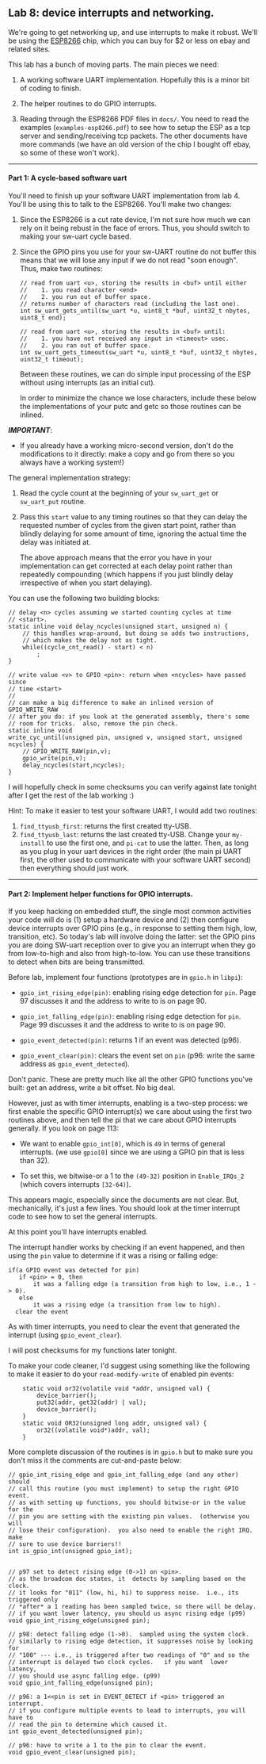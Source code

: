 ## Lab 8:  device interrupts and networking.

We're going to get networking up, and use interrupts to make it 
robust.  We'll be using the [ESP8266](https://en.wikipedia.org/wiki/ESP8266)
chip, which you can buy for $2 or less on ebay and related sites.


This lab has a bunch of moving parts.  The main pieces we need:

   1. A working software UART implementation.  Hopefully this is a minor
      bit of coding to finish.

   2. The helper routines to do GPIO interrupts.

   3. Reading through the ESP8266 PDF files in `docs/`.  You need to read 
      the examples (`examples-esp8266.pdf`)
      to see how to setup the ESP as a tcp server and
      sending/receiving tcp packets.  The other documents have more 
      commands (we have an old version of the chip I bought off ebay,
      so some of these won't work).
----------------------------------------------------------------------------
#### Part 1: A cycle-based software uart

You'll need to finish up your software UART implementation from lab 4.
You'll be using this to talk to the ESP8266.   You'll make two changes:
 1. Since the ESP8266 is a cut rate device, I'm not sure how much we
    can rely on it being rebust in the face of errors.  Thus, you
    should switch to making your sw-uart cycle based.

 2. Since the GPIO pins you use for your sw-UART routine do not buffer this
    means that we will lose any input if we do not read "soon enough".  Thus,
    make two routines: 

        // read from uart <u>, storing the results in <buf> until either
        //    1. you read character <end>
        //    2. you run out of buffer space.
        // returns number of characters read (including the last one).
        int sw_uart_gets_until(sw_uart *u, uint8_t *buf, uint32_t nbytes, uint8_t end);

        // read from uart <u>, storing the results in <buf> until:
        //    1. you have not received any input in <timeout> usec.
        //    2. you ran out of buffer space.
        int sw_uart_gets_timeout(sw_uart *u, uint8_t *buf, uint32_t nbytes, uint32_t timeout);

    Between these routines, we can do simple input processing of the ESP without
    using interrupts (as an initial cut).

    In order to minimize the chance we lose characters, include these below the
    implementations of your putc and getc so those routines can be inlined.

***IMPORTANT***:
  - If you already have a working micro-second version,
    don't do the modifications to it directly: make a copy and go from
    there so you always have a working system!)

The general implementation strategy:
 1. Read the cycle count at the beginning of your `sw_uart_get` or `sw_uart_put` routine.
 2. Pass this `start` value to any timing routines so that they can delay
    the requested number of cycles from the given start point, rather than 
    blindly delaying for some amount of time, ignoring the actual time the
    delay was initiated at.

    The above approach means that the error you have in your
    implementation can get corrected at each delay point rather than
    repeatedly compounding (which happens if you just blindly delay
    irrespective of when you start delaying).

You can use the following two building blocks:

    // delay <n> cycles assuming we started counting cycles at time
    // <start>.  
    static inline void delay_ncycles(unsigned start, unsigned n) {
        // this handles wrap-around, but doing so adds two instructions,
        // which makes the delay not as tight.
        while((cycle_cnt_read() - start) < n)
            ;
    }

    // write value <v> to GPIO <pin>: return when <ncycles> have passed since
    // time <start>
    //
    // can make a big difference to make an inlined version of GPIO_WRITE_RAW
    // after you do: if you look at the generated assembly, there's some
    // room for tricks.  also, remove the pin check.
    static inline void
    write_cyc_until(unsigned pin, unsigned v, unsigned start, unsigned ncycles) {
        // GPIO_WRITE_RAW(pin,v);
        gpio_write(pin,v);
        delay_ncycles(start,ncycles);
    }

I will hopefully check in some checksums you can verify against late tonight
after I get the rest of the lab working :)


Hint: To make it easier to test your software UART, I would add two routines:
  1. `find_ttyusb_first`: returns the first created tty-USB.
  2. `find_ttyusb_last`: returns the last created tty-USB.
Change your `my-install` to use the first one, and `pi-cat` to use 
the latter.  Then, as long as you plug in your uart devices in the right
order (the main pi UART first, the other used to communicate with your
software UART second) then everything should just work.
----------------------------------------------------------------------------
#### Part 2: Implement helper functions for GPIO interrupts.

If you keep hacking on embedded stuff, the single most common activities
your code will do is (1) setup a hardware device and (2) then configure
device interrupts over GPIO pins (e.g., in response to setting them high,
low, transition, etc).  So today's lab will involve doing the latter:
set the GPIO pins you are doing SW-uart reception over to give you an 
interrupt when they go from low-to-high and also from high-to-low.  You
can use these transitions to detect when bits are being transmitted.

Before lab, implement four functions (prototypes are in `gpio.h` in `libpi`):

  - `gpio_int_rising_edge(pin)`: enabling rising edge detection for `pin`.  Page 97
    discusses it and the address to write to is on page 90.

  - `gpio_int_falling_edge(pin)`: enabling rising edge detection for
    `pin`.  Page 99 discusses it and the address to write to is on page 90.

  - `gpio_event_detected(pin)`: returns 1 if an event was detected (p96).

  - `gpio_event_clear(pin)`: clears the event set on `pin` (p96: write the same
    address as `gpio_event_detected`).

Don't panic.  These are pretty much like all the other GPIO functions
you've built: get an address, write a bit offset.   No big deal.  

However, just as with timer interrupts, enabling is a two-step process: we first
enable the specific GPIO interrupt(s) we care about using the first two routines
above, and then tell the pi that we care about GPIO interrupts generally.  If you 
look on page 113:
  - We want to enable `gpio_int[0]`, which is `49` in terms of general
    interrupts.  (we use `gpio[0]` since we are using a GPIO pin that
    is less than 32).

  - To set this, we bitwise-or a 1 to the `(49-32)` position in
    `Enable_IRQs_2` (which covers interrupts `[32-64)`).


This appears magic, especially since the documents are not clear.  But,
mechanically, it's just a few lines.   You should look at the timer
interrupt code to see how to set the general interrupts.

At this point you'll have interrupts enabled.

The interrupt handler works by checking if an event happened, and then using the 
`pin` value to determine if it was a rising or falling edge:
    
    if(a GPIO event was detected for pin) 
       if <pin> = 0, then
           it was a falling edge (a transition from high to low, i.e., 1 -> 0).  
       else 
           it was a rising edge (a transition from low to high).
      clear the event

As with timer interrupts, you need to clear the event that generated
the interrupt (using `gpio_event_clear`).

I will post checksums for my functions later tonight.

To make your code cleaner, I'd suggest using something like the following to
make it easier to do your `read-modify-write` of enabled pin events:

        static void or32(volatile void *addr, unsigned val) {
            device_barrier();
            put32(addr, get32(addr) | val);
            device_barrier();
        }
        static void OR32(unsigned long addr, unsigned val) {
            or32((volatile void*)addr, val);
        }

More complete discussion of the routines is in `gpio.h` but to make sure you
don't miss it the comments are cut-and-paste below:

    // gpio_int_rising_edge and gpio_int_falling_edge (and any other) should
    // call this routine (you must implement) to setup the right GPIO event.
    // as with setting up functions, you should bitwise-or in the value for the 
    // pin you are setting with the existing pin values.  (otherwise you will
    // lose their configuration).  you also need to enable the right IRQ.   make
    // sure to use device barriers!!
    int is_gpio_int(unsigned gpio_int);
    

    // p97 set to detect rising edge (0->1) on <pin>.
    // as the broadcom doc states, it  detects by sampling based on the clock.
    // it looks for "011" (low, hi, hi) to suppress noise.  i.e., its triggered only
    // *after* a 1 reading has been sampled twice, so there will be delay.
    // if you want lower latency, you should us async rising edge (p99)
    void gpio_int_rising_edge(unsigned pin);
    
    // p98: detect falling edge (1->0).  sampled using the system clock.  
    // similarly to rising edge detection, it suppresses noise by looking for
    // "100" --- i.e., is triggered after two readings of "0" and so the 
    // interrupt is delayed two clock cycles.   if you want  lower latency,
    // you should use async falling edge. (p99)
    void gpio_int_falling_edge(unsigned pin);
    
    // p96: a 1<<pin is set in EVENT_DETECT if <pin> triggered an interrupt.
    // if you configure multiple events to lead to interrupts, you will have to 
    // read the pin to determine which caused it.
    int gpio_event_detected(unsigned pin);
    
    // p96: have to write a 1 to the pin to clear the event.
    void gpio_event_clear(unsigned pin);


